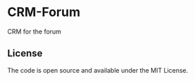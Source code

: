 # CRM-Forum
CRM for the forum

## License
The code is open source and available under the MIT License.
